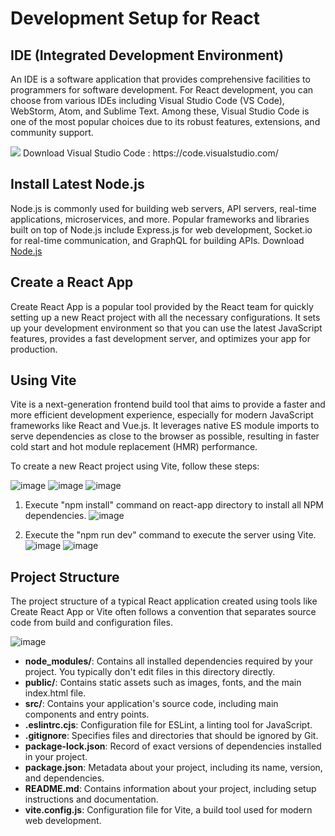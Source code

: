 # Development Setup for React

## IDE (Integrated Development Environment)

An IDE is a software application that provides comprehensive facilities to programmers for software development. For React development, you can choose from various IDEs including Visual Studio Code (VS Code), WebStorm, Atom, and Sublime Text. Among these, Visual Studio Code is one of the most popular choices due to its robust features, extensions, and community support.

<img src="https://miro.medium.com/v2/resize:fit:720/format:webp/1*c0qfWs8sKeyNY5naAl0X0w.png" >
Download Visual Studio Code : https://code.visualstudio.com/

## Install Latest Node.js

Node.js is commonly used for building web servers, API servers, real-time applications, microservices, and more. Popular frameworks and libraries built on top of Node.js include Express.js for web development, Socket.io for real-time communication, and GraphQL for building APIs.
Download [Node.js](https://nodejs.org/en)

## Create a React App

Create React App is a popular tool provided by the React team for quickly setting up a new React project with all the necessary configurations. It sets up your development environment so that you can use the latest JavaScript features, provides a fast development server, and optimizes your app for production.

## Using Vite

Vite is a next-generation frontend build tool that aims to provide a faster and more efficient development experience, especially for modern JavaScript frameworks like React and Vue.js. It leverages native ES module imports to serve dependencies as close to the browser as possible, resulting in faster cold start and hot module replacement (HMR) performance.

To create a new React project using Vite, follow these steps:

![image](https://github.com/JawadSher/Complete-React-Redux-Documentation/assets/158135119/61dfcc86-5e64-4b05-97a4-dbbef9dfb2b4)
![image](https://github.com/JawadSher/Complete-React-Redux-Documentation/assets/158135119/2b7aa50f-1e17-471c-8176-129cd7d78e8c)
![image](https://github.com/JawadSher/Complete-React-Redux-Documentation/assets/158135119/83fe6f19-c8aa-416e-b04c-383a58fc701c)

1. Execute "npm install" command on react-app directory to install all NPM dependencies.
  ![image](https://github.com/JawadSher/Complete-React-Redux-Documentation/assets/158135119/8cbf7138-d061-4e5d-8bf9-dca37d0750ff)

3. Execute the "npm run dev" command to execute the server using Vite.
  ![image](https://github.com/JawadSher/Complete-React-Redux-Documentation/assets/158135119/6581a78e-7b25-4e46-82b1-9881874dfdd3)
  ![image](https://github.com/JawadSher/Complete-React-Redux-Documentation/assets/158135119/f80af944-779e-4df4-8822-72db7969854e)

## Project Structure

The project structure of a typical React application created using tools like Create React App or Vite often follows a convention that separates source code from build and configuration files.

![image](https://github.com/JawadSher/Complete-React-Redux-Documentation/assets/158135119/bb7d22ce-dcb9-4799-8cc9-fe7c5706547f)

- **node_modules/**: Contains all installed dependencies required by your project. You typically don't edit files in this directory directly.
- **public/**: Contains static assets such as images, fonts, and the main index.html file.
- **src/**: Contains your application's source code, including main components and entry points.
- **.eslintrc.cjs**: Configuration file for ESLint, a linting tool for JavaScript.
- **.gitignore**: Specifies files and directories that should be ignored by Git.
- **package-lock.json**: Record of exact versions of dependencies installed in your project.
- **package.json**: Metadata about your project, including its name, version, and dependencies.
- **README.md**: Contains information about your project, including setup instructions and documentation.
- **vite.config.js**: Configuration file for Vite, a build tool used for modern web development.

